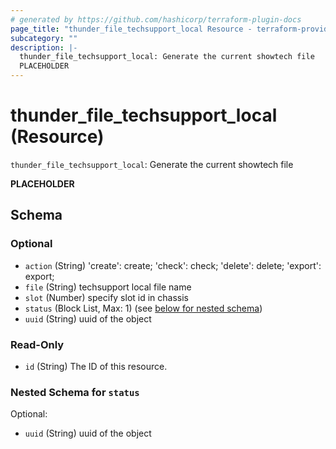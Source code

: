 ```yaml
---
# generated by https://github.com/hashicorp/terraform-plugin-docs
page_title: "thunder_file_techsupport_local Resource - terraform-provider-thunder"
subcategory: ""
description: |-
  thunder_file_techsupport_local: Generate the current showtech file
  PLACEHOLDER
---
```


# thunder_file_techsupport_local (Resource)

`thunder_file_techsupport_local`: Generate the current showtech file

__PLACEHOLDER__



<!-- schema generated by tfplugindocs -->
## Schema

### Optional

- `action` (String) 'create': create; 'check': check; 'delete': delete; 'export': export;
- `file` (String) techsupport local file name
- `slot` (Number) specify slot id in chassis
- `status` (Block List, Max: 1) (see [below for nested schema](#nestedblock--status))
- `uuid` (String) uuid of the object

### Read-Only

- `id` (String) The ID of this resource.

<a id="nestedblock--status"></a>
### Nested Schema for `status`

Optional:

- `uuid` (String) uuid of the object


